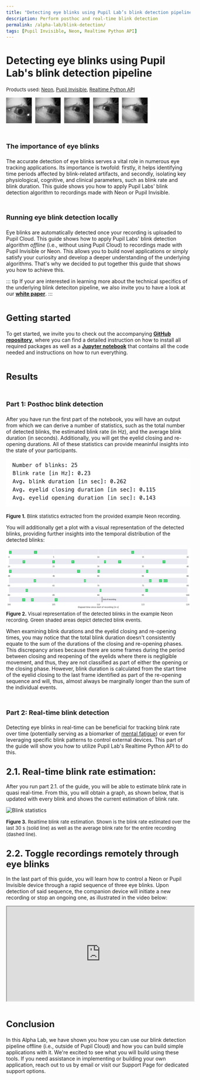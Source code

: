 ```yaml
---
title: "Detecting eye blinks using Pupil Lab’s blink detection pipeline"
description: Perform posthoc and real-time blink detection
permalink: /alpha-lab/blink-detection/
tags: [Pupil Invisible, Neon, Realtime Python API]
---
```


# Detecting eye blinks using Pupil Lab's blink detection pipeline

<font size = 2>Products used: [Neon](https://pupil-labs.com/products/neon/), [Pupil Invisible](https://pupil-labs.com/products/invisible/), [Realtime Python API](https://pupil-labs-realtime-api.readthedocs.io/en/stable/)</font>


![GIF](../media/alpha-lab/eye_blinks_anim.gif)

# <font size=4>The importance of eye blinks</font>

The accurate detection of eye blinks serves a vital role in numerous eye tracking applications. Its importance is twofold: firstly, it helps identifying time periods affected by blink-related artifacts, and secondly, isolating key physiological, cognitive, and clinical parameters, such as blink rate and blink duration. This guide shows you how to apply Pupil Labs' blink detection algorithm to recordings made with Neon or Pupil Invisible.

# <font size=4>Running eye blink detection locally</font>

Eye blinks are automatically detected once your recording is uploaded to Pupil Cloud. This guide shows how to apply Pupil Labs' blink detection algorithm <i>offline</i> (i.e., without using Pupil Cloud) to recordings made with Pupil Invisible or Neon. This allows you to build novel applications or simply satisfy your curiosity and develop a deeper understanding of the underlying algorithms. That's why we decided to put together this guide that shows you how to achieve this.

::: tip
If your are interested in learning more about the technical specifics of the underlying blink deteciton pipeline, we also invite you to have a look at our [**white paper**](https://docs.google.com/document/d/1JLBhC7fmBr6BR59IT3cWgYyqiaM8HLpFxv5KImrN-qE/export?format=pdf).
:::

# <font size=5>Getting started</font>

To get started, we invite you to check out the accompanying [**GitHub repository**](https://github.com/pupil-labs/real-time-blink-detection), where you can find a detailed instruction on how to install all required packages as well as a [**Jupyter notebook**](https://github.com/pupil-labs/real-time-blink-detection/blob/main/blink_detection.ipynb) that contains all the code needed and instructions on how to run everything.

# <font size=5>Results</font>

# <font size=4><strong>Part 1</strong>: Posthoc blink detection</font>

After you have run the first part of the notebook, you will have an output from which we can derive a number of statistics, such as the total number of detected blinks, the estimated blink rate (in Hz), and the average blink duration (in seconds). Additionally, you will get the eyelid closing and re-opening durations. All of these statistics can provide meaninful insights into the state of your participants.

![Blink statistics](../media/alpha-lab/eye_blinks_statistics.png)

<font size=2>**Figure 1.** Blink statistics extracted from the provided example Neon recording.</font>

You will additionally get a plot with a visual representation of the detected blinks, providing further insights into the temporal distribution of the detected blinks:

![Visual blink representation](../media/alpha-lab/eye_blinks_timeline.png)
<font size=2>**Figure 2.** Visual representation of the detected blinks in the example Neon recording. Green shaded areas depict detected blink events.</font>

When examining blink durations and the eyelid closing and re-opening times, you may notice that the total blink duration doesn't consistently equate to the sum of the durations of the closing and re-opening phases. This discrepancy arises because there are some frames during the period between closing and reopening of the eyelids where there is negligible movement, and thus, they are not classified as part of either the opening or the closing phase. However, blink duration is calculated from the start time of the eyelid closing to the last frame identified as part of the re-opening sequence and will, thus, almost always be marginally longer than the sum of the individual events.<br>

# <font size=4><strong>Part 2</strong>: Real-time blink detection</font>

Detecting eye blinks in real-time can be beneficial for tracking blink rate over time (potentially serving as a biomarker of [mental fatigue](https://pubmed.ncbi.nlm.nih.gov/8070793/)) or even for leveraging specific blink patterns to control external devices. This part of the guide will show you how to utilize Pupil Lab's Realtime Python API to do this.

## <font size=5>2.1. Real-time blink rate estimation:</font>

After you run part 2.1. of the guide, you will be able to estimate blink rate in quasi real-time. From this, you will obtain a graph, as shown below, that is updated with every blink and shows the current estimation of blink rate.

<img src="https://hackmd.io/_uploads/B1zIstcb6.png" alt="Blink statistics" width="550"></img>

<font size=2>**Figure 3.** Realtime blink rate estimation. Shown is the blink rate estimated over the last 30 s (solid line) as well as the average blink rate for the entire recording (dashed line). </b></font>

## <font size=5>2.2. Toggle recordings remotely through eye blinks</font>
In the last part of this guide, you will learn how to control a Neon or Pupil Invisible device through a rapid sequence of three eye blinks. Upon detection of said sequence, the companion device will initiate a new recording or stop an ongoing one, as illustrated in the video below:

<iframe width="512" height=258 src="https://www.youtube.com/embed/idAHOysl37Q?&mute=1&controls=0&autoplay=1&loop=1&playlist=idAHOysl37Q&rel=0"></iframe>

# <font size=5>Conclusion</font>
In this Alpha Lab, we have shown you how you can use our blink detection pipeline offline (i.e., outside of Pupil Cloud) and how you can build simple applications with it. We're excited to see what you will build using these tools. If you need assistance in implementing or building your own application, reach out to us by email or visit our Support Page for dedicated support options.

